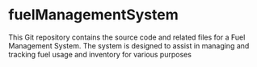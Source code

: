 # fuelManagementSystem

This Git repository contains the source code and related files for a Fuel Management System. The system is designed to assist in managing and tracking fuel usage and inventory for various purposes
